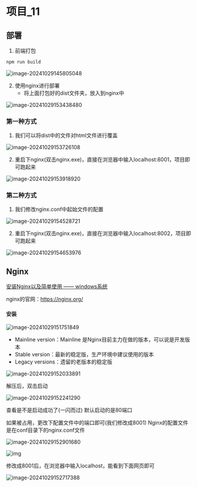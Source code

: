 # 项目_11

## 部署

1. 前端打包

```js
npm run build
```

![image-20241029145805048](assets/image-20241029145805048.png)

2. 使用nginx进行部署
   - 将上面打包好的dist文件夹，放入到nginx中

![image-20241029153438480](assets/image-20241029153438480.png)

### 第一种方式

1. 我们可以将dist中的文件对html文件进行覆盖

![image-20241029153726108](assets/image-20241029153726108.png)

2. 重启下nginx(双击nginx.exe)，直接在浏览器中输入localhost:8001，项目即可跑起来

![image-20241029153918920](assets/image-20241029153918920.png)

### 第二种方式

1. 我们修改nginx.conf中起始文件的配置

![image-20241029154528721](assets/image-20241029154528721.png)

2. 重启下nginx(双击nginx.exe)，直接在浏览器中输入localhost:8002，项目即可跑起来

![image-20241029154653976](assets/image-20241029154653976.png)

## Nginx

[安装Nginx以及简单使用 —— windows系统](https://blog.csdn.net/xuezhe5212/article/details/140212065)

nginx的官网：https://nginx.org/

#### 安装

![image-20241029151751849](assets/image-20241029151751849.png)

- Mainline version：Mainline 是Nginx目前主力在做的版本，可以说是开发版本
- Stable version：最新的稳定版，生产环境中建议使用的版本
- Legacy versions：遗留的老版本的稳定版

![image-20241029152033891](assets/image-20241029152033891.png)

解压后，双击启动

![image-20241029152241290](assets/image-20241029152241290.png)

查看是不是启动成功了(一闪而过) 默认启动的是80端口

如果被占用，更改下配置文件中的端口即可(我们修改成8001)
Nginx的配置文件是在conf目录下的nginx.conf文件

![image-20241029152901680](assets/image-20241029152901680.png)

![img](assets/fb5ea4f3d7a14c799669870156b612f1.png)

修改成8001后，在浏览器中输入localhost，能看到下面网页即可

![image-20241029152717388](assets/image-20241029152717388.png)

